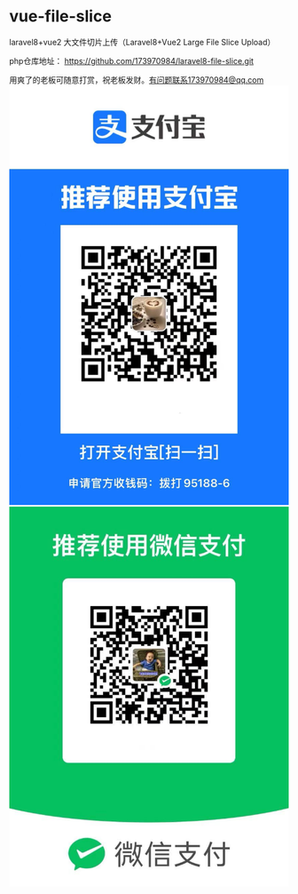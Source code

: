 # vue-file-slice
laravel8+vue2 大文件切片上传（Laravel8+Vue2 Large File Slice Upload）

php仓库地址：
https://github.com/173970984/laravel8-file-slice.git


用爽了的老板可随意打赏，祝老板发财。有问题联系173970984@qq.com
![image](src/assets/a.jpg)
![image](src/assets/w.jpg)



